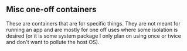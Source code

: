 ## Misc one-off containers

These are containers that are for specific things.  They are not meant for
running an app and are mostly for one off uses where some isolation is
desired (or it is some system package I only plan on using once or twice
and don't want to pollute the host OS).
